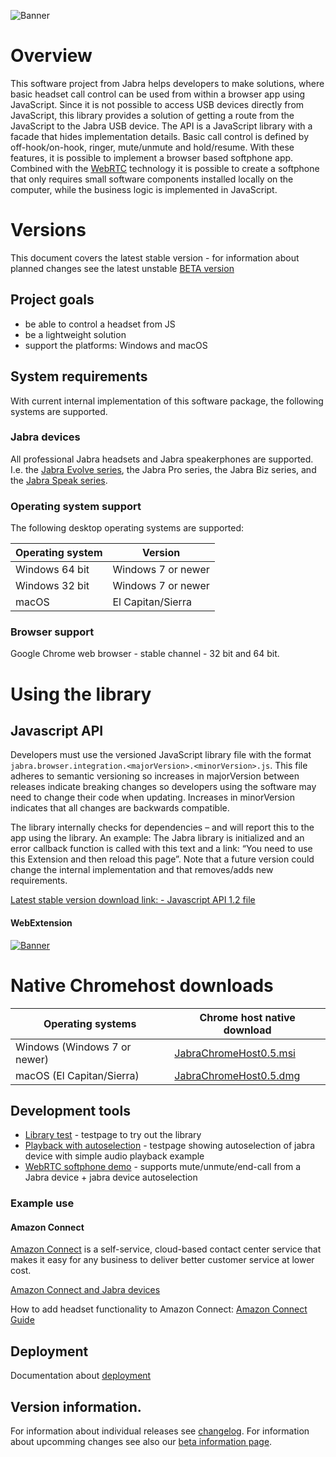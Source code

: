 ![Banner](/docs/banner.png)

# Overview
This software project from Jabra helps developers to make solutions, where basic headset call control can be used from within a browser app using JavaScript. Since it is not possible to access USB devices directly from JavaScript, this library provides a solution of getting a route from the JavaScript to the Jabra USB device. The API is a JavaScript library with a facade that hides implementation details. Basic call control is defined by off-hook/on-hook, ringer, mute/unmute and hold/resume. With these features, it is possible to implement a browser based softphone app. Combined with the [WebRTC](https://en.wikipedia.org/wiki/WebRTC) technology it is possible to create a softphone that only requires small software components installed locally on the computer, while the business logic is implemented in JavaScript.

# Versions

This document covers the latest stable version - for information about planned changes see the latest unstable [BETA version](BETA.md)


## Project goals
* be able to control a headset from JS
* be a lightweight solution
* support the platforms: Windows and macOS

## System requirements
With current internal implementation of this software package, the following systems are supported. 

### Jabra devices
All professional Jabra headsets and Jabra speakerphones are supported. I.e. the [Jabra Evolve series](https://www.jabra.com/business/office-headsets/jabra-evolve), the Jabra Pro series, the Jabra Biz series, and the [Jabra Speak series](https://www.jabra.com/business/speakerphones/jabra-speak-series).

### Operating system support
The following desktop operating systems are supported:

| Operating system  | Version            | 
| ----------------- | ------------------ | 
| Windows 64 bit    | Windows 7 or newer | 
| Windows 32 bit    | Windows 7 or newer | 
| macOS             | El Capitan/Sierra             | 

### Browser support
Google Chrome web browser - stable channel - 32 bit and 64 bit.

# Using the library

## Javascript API
Developers must use the versioned JavaScript library file with the format `jabra.browser.integration.<majorVersion>.<minorVersion>.js`. This file adheres to semantic versioning
so increases in majorVersion between releases indicate breaking changes so developers using the software
may need to change their code when updating. Increases in minorVersion indicates that all changes are backwards compatible.

The library internally checks for dependencies – and will report this to the app using the library. An example: The Jabra library is initialized and an error callback function is called with this text and a link: “You need to use this Extension and then reload this page”. Note that a future version could change the internal implementation and that removes/adds new requirements. 

[Latest stable version download link: - Javascript API 1.2 file](https://raw.githubusercontent.com/gnaudio/jabra-browser-integration/master/src/JavaScriptLibrary/jabra.browser.integration-1.2.js)

#### WebExtension
[![Banner](/docs/ChromeWebStoreBadge.png)](https://chrome.google.com/webstore/detail/jabra-browser-integration/okpeabepajdgiepelmhkfhkjlhhmofma)

# Native Chromehost downloads
| Operating systems             | Chrome host native download             |
| ----------------------------- | --------------------------------------- |
| Windows (Windows 7 or newer)  | [JabraChromeHost0.5.msi](https://github.com/gnaudio/jabra-browser-integration/blob/master/downloads/JabraChromeHost0.5.msi?raw=true) |
| macOS (El Capitan/Sierra)     | [JabraChromeHost0.5.dmg](https://github.com/gnaudio/jabra-browser-integration/blob/master/downloads/JabraChromeHost0.5.dmg?raw=true) |

## Development tools
* [Library test](https://gnaudio.github.io/jabra-browser-integration/development/) - testpage to try out the library
* [Playback with autoselection](https://gnaudio.github.io/jabra-browser-integration/playback/) - testpage showing autoselection of jabra device with simple audio playback example
* [WebRTC softphone demo](https://gnaudio.github.io/jabra-browser-integration/webrtc/) - supports mute/unmute/end-call from a Jabra device + jabra device autoselection

### Example use

#### Amazon Connect
[Amazon Connect](https://aws.amazon.com/connect) is a self-service, cloud-based contact center service that makes it easy for any business to deliver better customer service at lower cost.

[Amazon Connect and Jabra devices](https://www.jabra.com/amazonconnect)

How to add headset functionality to Amazon Connect: [Amazon Connect Guide](docs/JabraAmazonConnectGuide.md)

## Deployment

Documentation about [deployment](docs/Deployment.md)

## Version information.

For information about individual releases see [changelog](docs/CHANGELOG.md). For information about upcomming changes see also our [beta information page](BETA.md).



